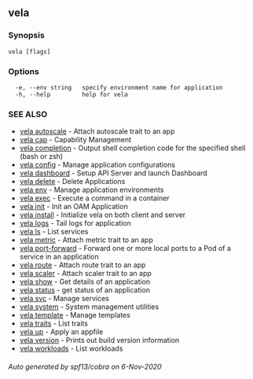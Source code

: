 ## vela



### Synopsis



```
vela [flags]
```

### Options

```
  -e, --env string   specify environment name for application
  -h, --help         help for vela
```

### SEE ALSO

* [vela autoscale](vela_autoscale.md)	 - Attach autoscale trait to an app
* [vela cap](vela_cap.md)	 - Capability Management
* [vela completion](vela_completion.md)	 - Output shell completion code for the specified shell (bash or zsh)
* [vela config](vela_config.md)	 - Manage application configurations
* [vela dashboard](vela_dashboard.md)	 - Setup API Server and launch Dashboard
* [vela delete](vela_delete.md)	 - Delete Applications
* [vela env](vela_env.md)	 - Manage application environments
* [vela exec](vela_exec.md)	 - Execute a command in a container
* [vela init](vela_init.md)	 - Init an OAM Application
* [vela install](vela_install.md)	 - Initialize vela on both client and server
* [vela logs](vela_logs.md)	 - Tail logs for application
* [vela ls](vela_ls.md)	 - List services
* [vela metric](vela_metric.md)	 - Attach metric trait to an app
* [vela port-forward](vela_port-forward.md)	 - Forward one or more local ports to a Pod of a service in an application
* [vela route](vela_route.md)	 - Attach route trait to an app
* [vela scaler](vela_scaler.md)	 - Attach scaler trait to an app
* [vela show](vela_show.md)	 - Get details of an application
* [vela status](vela_status.md)	 - get status of an application
* [vela svc](vela_svc.md)	 - Manage services
* [vela system](vela_system.md)	 - System management utilities
* [vela template](vela_template.md)	 - Manage templates
* [vela traits](vela_traits.md)	 - List traits
* [vela up](vela_up.md)	 - Apply an appfile
* [vela version](vela_version.md)	 - Prints out build version information
* [vela workloads](vela_workloads.md)	 - List workloads

###### Auto generated by spf13/cobra on 6-Nov-2020

